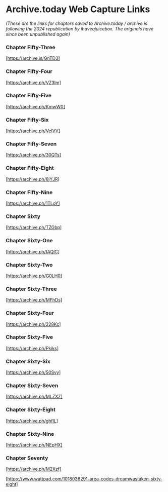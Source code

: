 # Archive.today Web Capture Links
*(These are the links for chapters saved to Archive.today / archive.is following the 2024 republication by ihaveajuicebox. The originals have since been unpublished again)*

### Chapter Fifty-Three
[https://archive.is/GnTD3]

### Chapter Fifty-Four
[https://archive.ph/VZ3lm]

### Chapter Fifty-Five
[https://archive.ph/KmwW0]

### Chapter Fifty-Six
[https://archive.ph/VelVV]

### Chapter Fifty-Seven
[https://archive.ph/30QTs]

### Chapter Fifty-Eight
[https://archive.ph/8jYJR]

### Chapter Fifty-Nine
[https://archive.ph/1TLoY]

### Chapter Sixty
[https://archive.ph/TZGbp]

### Chapter Sixty-One
[https://archive.ph/fAQlC]

### Chapter Sixty-Two
[https://archive.ph/G0LH0]

### Chapter Sixty-Three
[https://archive.ph/MFhDs]

### Chapter Sixty-Four
[https://archive.ph/228Kc]

### Chapter Sixty-Five
[https://archive.ph/Pkiks]

### Chapter Sixty-Six
[https://archive.ph/50Svy]

### Chapter Sixty-Seven
[https://archive.ph/MLZXZ]

### Chapter Sixty-Eight
[https://archive.ph/ghflL]

### Chapter Sixty-Nine
[https://archive.ph/NEpHX]

### Chapter Seventy
[https://archive.ph/M2Xzf]

[https://www.wattpad.com/1018036291-area-codes-dreamwastaken-sixty-eight]

